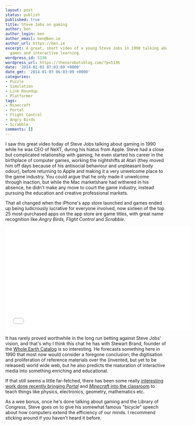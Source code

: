 ```yaml
---
layout: post
status: publish
published: true
title: Steve Jobs on gaming
author: ben
author_login: ben
author_email: ben@ben.ie
author_url: https://ben.ie
excerpt: A great, short video of a young Steve Jobs in 1990 talking about computer
  games and interactive learning.
wordpress_id: 5136
wordpress_url: https://thenorobotsblog.com/?p=5136
date: '2014-01-03 07:03:09 +0000'
date_gmt: '2014-01-03 06:03:09 +0000'
categories:
- Puzzle
- Simulation
- Link Roundup
- Platformer
tags:
- Minecraft
- Portal
- Flight Control
- Angry Birds
- Scrabble
comments: []
---
```

<p>I saw this great video today of Steve Jobs talking about gaming in 1990 while he was CEO of NeXT, during his hiatus from Apple. Steve had a close but complicated relationship with gaming, he even started his career in the birthplace of computer games, working the nightshifts at Atari (they moved him off days because of his antisocial behaviour and unpleasant body odour), before returning to Apple and making it a very unwelcome place to the game industry. You could argue that he only made it unwelcome through inaction, but while the Mac marketshare had withered in his absence, he didn't make any move to court the game industry, instead pursuing the education and creative professional markets.</p>
<p>That all changed when the iPhone's app store launched and games ended up being ludicrously lucrative for everyone involved, now sixteen of the top 25 most-purchased apps on the app store are game titles, with great name recognition like <em>Angry Birds, Flight Control </em>and<em> Scrabble</em>.</p>
<p><iframe width="580" height="326" src="//www.youtube.com/embed/6kalMB8jDnY?start=34" frameborder="0" allowfullscreen></iframe></p>
<p>It has rarely proved worthwhile in the long run betting against Steve Jobs' vision, and that's why I think this chat he has with Stewart Brand, founder of the <a href="https://www.wholeearth.com/index.php" target="_blank">Whole Earth Catalog</a> is so interesting. He forecasts something here in 1990 that most now would consider a foregone conclusion; the digitisation and proliferation of reference materials over the (invented, but yet to be released) world wide web, but he also predicts the maturation of interactive media into something enriching and educational.</p>
<p>If that still seems a little far-fetched, there has been some really <a href="https://www.learnwithportals.com" target="_blank">interesting work done recently bringing <em>Portal</em></a> and <a href="https://minecraftteacher.tumblr.com" target="_blank"><em>Minecraft</em> into the classroom</a> to teach things like physics, electronics, geometry, mathematics etc.</p>
<p>As a wee bonus, once he's done talking about gaming and the Library of Congress, Steve goes on to give his somewhat famous "bicycle" speech about how computers extend the efficiency of our minds. I recommend sticking around if you haven't heard it before.</p>
<p>&nbsp;</p>
